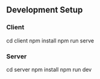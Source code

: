 ## Development Setup

### Client
cd client
npm install
npm run serve


### Server 
cd server
npm install 
npm run dev